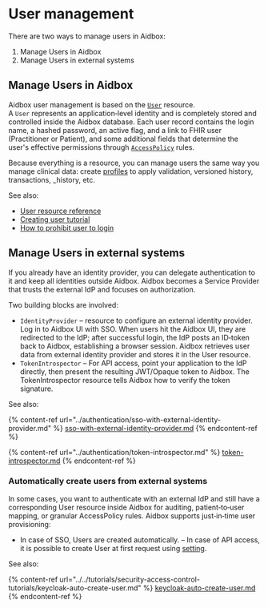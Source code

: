 # User management

There are two ways to manage users in Aidbox:

1. Manage Users in Aidbox
2. Manage Users in external systems

## Manage Users in Aidbox

Aidbox user management is based on the [`User`](../../reference/system-resources-reference/iam-module-resources.md#user) resource.\
A `User` represents an application‑level identity and is completely stored and controlled inside the Aidbox database. Each user record contains the login name, a hashed password, an active flag, and a link to FHIR user (Practitioner or Patient), and some additional fields that determine the user's effective permissions through [`AccessPolicy`](../../reference/system-resources-reference/iam-module-resources.md#accesspolicy) rules.

Because everything is a resource, you can manage users the same way you manage clinical data: create [profiles](../../modules/profiling-and-validation/#what-is-profiling) to apply validation, versioned history, transactions, \_history, etc.

See also:

* [User resource reference](../../reference/system-resources-reference/iam-module-resources.md#user)
* [Creating user tutorial](../../tutorials/security-access-control-tutorials/creating-user-and-set-up-full-user-access.md)
* [How to prohibit user to login](../../tutorials/security-access-control-tutorials/prohibit-user-to-login.md)

## Manage Users in external systems

If you already have an identity provider, you can delegate authentication to it and keep all identities outside Aidbox. Aidbox becomes a Service Provider that trusts the external IdP and focuses on authorization.

Two building blocks are involved:

* `IdentityProvider` – resource to configure an external identity provider. Log in to Aidbox UI with SSO. When users hit the Aidbox UI, they are redirected to the IdP; after successful login, the IdP posts an ID‑token back to Aidbox, establishing a browser session. Aidbox retrieves user data from external identity provider and stores it in the User resource.
* `TokenIntrospector` – For API access, point your application to the IdP directly, then present the resulting JWT/Opaque token to Aidbox. The TokenIntrospector resource tells Aidbox how to verify the token signature.

See also:

{% content-ref url="../authentication/sso-with-external-identity-provider.md" %}
[sso-with-external-identity-provider.md](../authentication/sso-with-external-identity-provider.md)
{% endcontent-ref %}

{% content-ref url="../authentication/token-introspector.md" %}
[token-introspector.md](../authentication/token-introspector.md)
{% endcontent-ref %}

### Automatically create users from external systems
In some cases, you want to authenticate with an external IdP and still have a corresponding User resource inside Aidbox for auditing, patient‑to‑user mapping, or granular AccessPolicy rules. Aidbox supports just‑in‑time user provisioning:
- In case of SSO, Users are created automatically.
– In case of API access, it is possible to create User at first request using [setting](../../reference/all-settings.md#security.introspection-create-user).

See also:

{% content-ref url="../../tutorials/security-access-control-tutorials/keycloak-auto-create-user.md" %}
[keycloak-auto-create-user.md](../../tutorials/security-access-control-tutorials/keycloak-auto-create-user.md)
{% endcontent-ref %}
